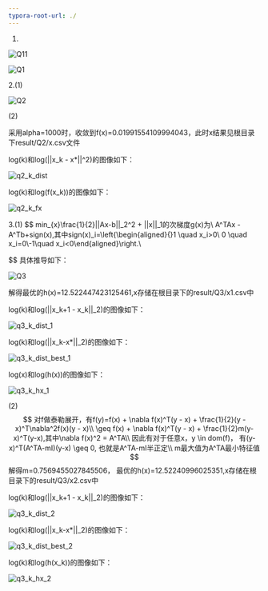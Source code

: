 ```yaml
---
typora-root-url: ./
---
```


1.

![Q11](E:\Programming\ConvexOptimization\week12\doc\Q11.jpg)

![Q1](/Q1.jpg)

2.(1)

![Q2](/Q2.jpg)

(2)

采用alpha=1000时，收敛到f(x)=0.01991554109994043，此时x结果见根目录下result/Q2/x.csv文件

log(k)和log(||x_k - x*||^2)的图像如下：

![q2_k_dist](/q2_k_dist.png)

log(k)和log(f(x_k))的图像如下：

![q2_k_fx](/q2_k_fx.png)



3.(1)
$$
min_{x}\frac{1}{2}||Ax-b||_2^2 + ||x||_1的次梯度g(x)为\\
A^TAx - A^Tb+sign(x),其中sign(x)_i=\left\{\begin{aligned}{}1 \quad x_i>0\\
0 \quad x_i=0\\-1\quad x_i<0\end{aligned}\right.\\

$$
具体推导如下：

![Q3](/Q3.jpg)

解得最优的h(x)=12.522447423125461,x存储在根目录下的result/Q3/x1.csv中

log(k)和log(||x_k+1 - x_k||_2)的图像如下：

![q3_k_dist_1](/q3_k_dist_1.png)

log(k)和log(||x_k-x*||_2)的图像如下：

![q3_k_dist_best_1](/q3_k_dist_best_1.png)

log(x)和log(h(x))的图像如下：

![q3_k_hx_1](/q3_k_hx_1.png)

(2)
$$
对f做泰勒展开，有f(y)=f(x) + \nabla f(x)^T(y - x) + \frac{1}{2}(y - x)^T\nabla^2f(x)(y - x)\\
\geq f(x) + \nabla f(x)^T(y - x) + \frac{1}{2}m(y-x)^T(y-x),其中\nabla f(x)^2 = A^TA\\
因此有对于任意x，y \in dom(f)， 有(y-x)^T(A^TA-mI)(y-x) \geq 0, 也就是A^TA-mI半正定\\
m最大值为A^TA最小特征值
$$
解得m=0.7569455027845506， 最优的h(x)=12.52240996025351,x存储在根目录下的result/Q3/x2.csv中

log(k)和log(||x_k+1 - x_k||_2)的图像如下：

![q3_k_dist_2](/q3_k_dist_2.png)

log(k)和log(||x_k-x*||_2)的图像如下：

![q3_k_dist_best_2](/q3_k_dist_best_2.png)

log(k)和log(h(x_k))的图像如下：

![q3_k_hx_2](/q3_k_hx_2.png)